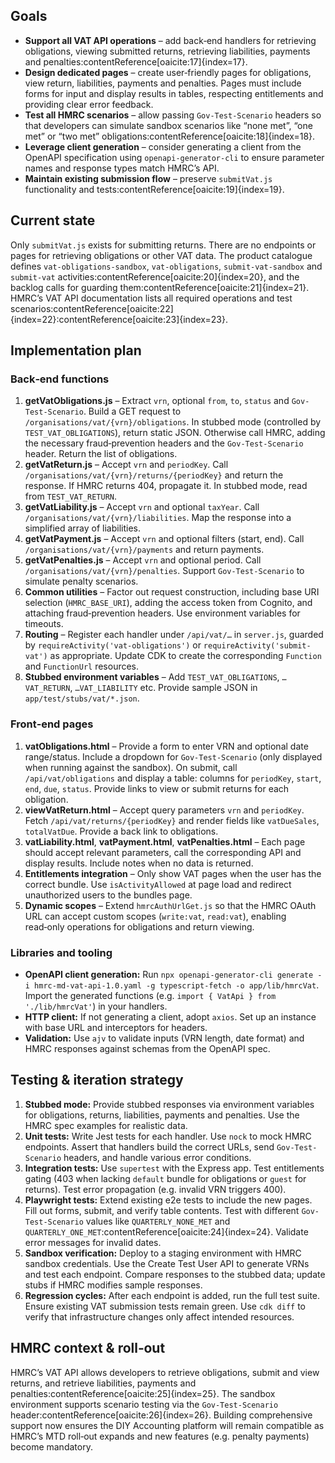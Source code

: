 ## Goals

- **Support all VAT API operations** – add back‑end handlers for retrieving obligations, viewing submitted returns, retrieving liabilities, payments and penalties:contentReference[oaicite:17]{index=17}.
- **Design dedicated pages** – create user‑friendly pages for obligations, view return, liabilities, payments and penalties.  Pages must include forms for input and display results in tables, respecting entitlements and providing clear error feedback.
- **Test all HMRC scenarios** – allow passing `Gov‑Test‑Scenario` headers so that developers can simulate sandbox scenarios like “none met”, “one met” or “two met” obligations:contentReference[oaicite:18]{index=18}.
- **Leverage client generation** – consider generating a client from the OpenAPI specification using `openapi-generator-cli` to ensure parameter names and response types match HMRC’s API.
- **Maintain existing submission flow** – preserve `submitVat.js` functionality and tests:contentReference[oaicite:19]{index=19}.

## Current state

Only `submitVat.js` exists for submitting returns.  There are no endpoints or pages for retrieving obligations or other VAT data.  The product catalogue defines `vat-obligations-sandbox`, `vat-obligations`, `submit-vat-sandbox` and `submit-vat` activities:contentReference[oaicite:20]{index=20}, and the backlog calls for guarding them:contentReference[oaicite:21]{index=21}.  HMRC’s VAT API documentation lists all required operations and test scenarios:contentReference[oaicite:22]{index=22}:contentReference[oaicite:23]{index=23}.

## Implementation plan

### Back‑end functions

1. **getVatObligations.js** – Extract `vrn`, optional `from`, `to`, `status` and `Gov-Test-Scenario`.  Build a GET request to `/organisations/vat/{vrn}/obligations`.  In stubbed mode (controlled by `TEST_VAT_OBLIGATIONS`), return static JSON.  Otherwise call HMRC, adding the necessary fraud‑prevention headers and the `Gov-Test-Scenario` header.  Return the list of obligations.
2. **getVatReturn.js** – Accept `vrn` and `periodKey`.  Call `/organisations/vat/{vrn}/returns/{periodKey}` and return the response.  If HMRC returns 404, propagate it.  In stubbed mode, read from `TEST_VAT_RETURN`.
3. **getVatLiability.js** – Accept `vrn` and optional `taxYear`.  Call `/organisations/vat/{vrn}/liabilities`.  Map the response into a simplified array of liabilities.
4. **getVatPayment.js** – Accept `vrn` and optional filters (start, end).  Call `/organisations/vat/{vrn}/payments` and return payments.
5. **getVatPenalties.js** – Accept `vrn` and optional period.  Call `/organisations/vat/{vrn}/penalties`.  Support `Gov‑Test‑Scenario` to simulate penalty scenarios.
6. **Common utilities** – Factor out request construction, including base URI selection (`HMRC_BASE_URI`), adding the access token from Cognito, and attaching fraud‑prevention headers.  Use environment variables for timeouts.
7. **Routing** – Register each handler under `/api/vat/…` in `server.js`, guarded by `requireActivity('vat-obligations')` or `requireActivity('submit-vat')` as appropriate.  Update CDK to create the corresponding `Function` and `FunctionUrl` resources.
8. **Stubbed environment variables** – Add `TEST_VAT_OBLIGATIONS`, `…VAT_RETURN`, `…VAT_LIABILITY` etc.  Provide sample JSON in `app/test/stubs/vat/*.json`.

### Front‑end pages

1. **vatObligations.html** – Provide a form to enter VRN and optional date range/status.  Include a dropdown for `Gov‑Test‑Scenario` (only displayed when running against the sandbox).  On submit, call `/api/vat/obligations` and display a table: columns for `periodKey`, `start`, `end`, `due`, `status`.  Provide links to view or submit returns for each obligation.
2. **viewVatReturn.html** – Accept query parameters `vrn` and `periodKey`.  Fetch `/api/vat/returns/{periodKey}` and render fields like `vatDueSales`, `totalVatDue`.  Provide a back link to obligations.
3. **vatLiability.html**, **vatPayment.html**, **vatPenalties.html** – Each page should accept relevant parameters, call the corresponding API and display results.  Include notes when no data is returned.
4. **Entitlements integration** – Only show VAT pages when the user has the correct bundle.  Use `isActivityAllowed` at page load and redirect unauthorized users to the bundles page.
5. **Dynamic scopes** – Extend `hmrcAuthUrlGet.js` so that the HMRC OAuth URL can accept custom scopes (`write:vat`, `read:vat`), enabling read‑only operations for obligations and return viewing.

### Libraries and tooling

- **OpenAPI client generation:** Run `npx openapi-generator-cli generate -i hmrc-md-vat-api-1.0.yaml -g typescript-fetch -o app/lib/hmrcVat`.  Import the generated functions (e.g. `import { VatApi } from './lib/hmrcVat'`) in your handlers.
- **HTTP client:** If not generating a client, adopt `axios`.  Set up an instance with base URL and interceptors for headers.
- **Validation:** Use `ajv` to validate inputs (VRN length, date format) and HMRC responses against schemas from the OpenAPI spec.

## Testing & iteration strategy

1. **Stubbed mode:** Provide stubbed responses via environment variables for obligations, returns, liabilities, payments and penalties.  Use the HMRC spec examples for realistic data.
2. **Unit tests:** Write Jest tests for each handler.  Use `nock` to mock HMRC endpoints.  Assert that handlers build the correct URLs, send `Gov-Test-Scenario` headers, and handle various error conditions.
3. **Integration tests:** Use `supertest` with the Express app.  Test entitlements gating (403 when lacking `default` bundle for obligations or `guest` for returns).  Test error propagation (e.g. invalid VRN triggers 400).
4. **Playwright tests:** Extend existing e2e tests to include the new pages.  Fill out forms, submit, and verify table contents.  Test with different `Gov-Test-Scenario` values like `QUARTERLY_NONE_MET` and `QUARTERLY_ONE_MET`:contentReference[oaicite:24]{index=24}.  Validate error messages for invalid dates.
5. **Sandbox verification:** Deploy to a staging environment with HMRC sandbox credentials.  Use the Create Test User API to generate VRNs and test each endpoint.  Compare responses to the stubbed data; update stubs if HMRC modifies sample responses.
6. **Regression cycles:** After each endpoint is added, run the full test suite.  Ensure existing VAT submission tests remain green.  Use `cdk diff` to verify that infrastructure changes only affect intended resources.

## HMRC context & roll‑out

HMRC’s VAT API allows developers to retrieve obligations, submit and view returns, and retrieve liabilities, payments and penalties:contentReference[oaicite:25]{index=25}.  The sandbox environment supports scenario testing via the `Gov-Test-Scenario` header:contentReference[oaicite:26]{index=26}.  Building comprehensive support now ensures the DIY Accounting platform will remain compatible as HMRC’s MTD roll‑out expands and new features (e.g. penalty payments) become mandatory.
